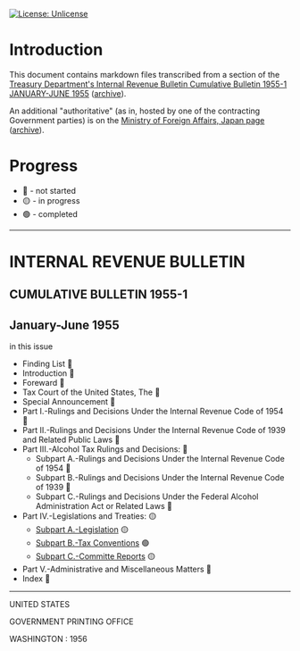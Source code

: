 [![License: Unlicense](https://img.shields.io/badge/license-Unlicense-blue.svg)](http://unlicense.org/)

# Introduction

This document contains markdown files transcribed from a section of the [Treasury Department's Internal Revenue Bulletin Cumulative Bulletin 1955-1 JANUARY-JUNE 1955](https://www.govinfo.gov/content/pkg/GOVPUB-T22-fdc2ce58a1cfd6cd3f7cdc35cb9793b5/pdf/GOVPUB-T22-fdc2ce58a1cfd6cd3f7cdc35cb9793b5-1.pdf) ([archive](https://archive.ph/lr8ut)).

An additional "authoritative" (as in, hosted by one of the contracting Government parties) is on the [Ministry of Foreign Affairs, Japan page](https://www.mofa.go.jp/mofaj/gaiko/treaty/pdfs/A-S38(3)-256.pdf) ([archive](https://archive.ph/oSQAU)).

# Progress

* 🔴 - not started
* 🟡 - in progress
* 🟢 - completed

---

# INTERNAL REVENUE BULLETIN
## CUMULATIVE BULLETIN 1955-1
## January-June 1955

in this issue

* Finding List 🔴
* Introduction 🔴
* Foreward 🔴
* Tax Court of the United States, The 🔴
* Special Announcement 🔴
* Part I.-Rulings and Decisions Under the Internal Revenue Code of 1954 🔴
* Part II.-Rulings and Decisions Under the Internal Revenue Code of 1939 and Related Public Laws 🔴
* Part III.-Alcohol Tax Rulings and Decisions: 🔴
    * Subpart A.-Rulings and Decisions Under the Internal Revenue Code of 1954 🔴
    * Subpart B.-Rulings and Decisions Under the Internal Revenue Code of 1939 🔴
    * Subpart C.-Rulings and Decisions Under the Federal Alcohol Administration Act or Related Laws 🔴
* Part IV.-Legislations and Treaties: 🟡
    * [Subpart A.-Legislation](Part%20IV.-Legislations%20and%20Treaties.Subpart%20A.-Legislation.md) 🟡
    * [Subpart B.-Tax Conventions](Part%20IV.-Legislations%20and%20Treaties.Subpart%20B.-Tax%20Conventions.md) 🟢
    * [Subpart C.-Committe Reports](Part%20IV.-Legislations%20and%20Treaties.Subpart%20C.-Committe%20Reports.md) 🟡
* Part V.-Administrative and Miscellaneous Matters 🔴
* Index 🔴

---

UNITED STATES

GOVERNMENT PRINTING OFFICE

WASHINGTON : 1956